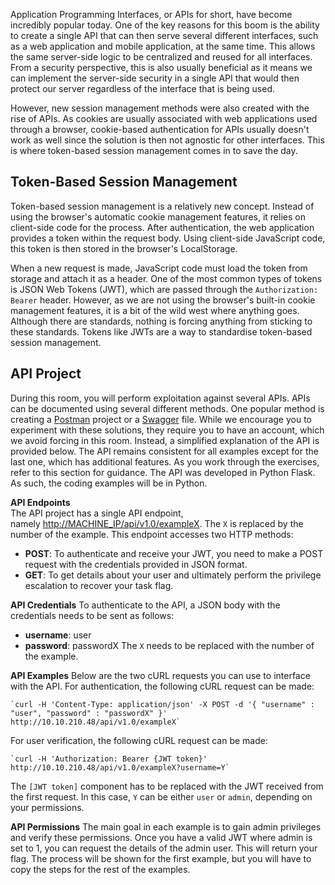Application Programming Interfaces, or APIs for short, have become incredibly popular today. One of the key reasons for this boom is the ability to create a single API that can then serve several different interfaces, such as a web application and mobile application, at the same time. This allows the same server-side logic to be centralized and reused for all interfaces. From a security perspective, this is also usually beneficial as it means we can implement the server-side security in a single API that would then protect our server regardless of the interface that is being used.

However, new session management methods were also created with the rise of APIs. As cookies are usually associated with web applications used through a browser, cookie-based authentication for APIs usually doesn't work as well since the solution is then not agnostic for other interfaces. This is where token-based session management comes in to save the day.

## Token-Based Session Management
Token-based session management is a relatively new concept. Instead of using the browser's automatic cookie management features, it relies on client-side code for the process. After authentication, the web application provides a token within the request body. Using client-side JavaScript code, this token is then stored in the browser's LocalStorage.

When a new request is made, JavaScript code must load the token from storage and attach it as a header. One of the most common types of tokens is JSON Web Tokens (JWT), which are passed through the `Authorization: Bearer` header. However, as we are not using the browser's built-in cookie management features, it is a bit of the wild west where anything goes. Although there are standards, nothing is forcing anything from sticking to these standards. Tokens like JWTs are a way to standardise token-based session management.

## API Project
During this room, you will perform exploitation against several APIs. APIs can be documented using several different methods. One popular method is creating a [Postman](https://www.postman.com/) project or a [Swagger](https://swagger.io/) file. While we encourage you to experiment with these solutions, they require you to have an account, which we avoid forcing in this room. Instead, a simplified explanation of the API is provided below. The API remains consistent for all examples except for the last one, which has additional features. As you work through the exercises, refer to this section for guidance. The API was developed in Python Flask. As such, the coding examples will be in Python.

**API Endpoints**  
The API project has a single API endpoint, namely [http://MACHINE_IP/api/v1.0/exampleX](http://machine_ip/api/v1.0/exampleX). The `X` is replaced by the number of the example. This endpoint accesses two HTTP methods:
- **POST**: To authenticate and receive your JWT, you need to make a POST request with the credentials provided in JSON format.
- **GET**: To get details about your user and ultimately perform the privilege escalation to recover your task flag.

**API Credentials**
To authenticate to the API, a JSON body with the credentials needs to be sent as follows:
- **username**: user
- **password**: passwordX
		The `X` needs to be replaced with the number of the example.

**API Examples**
Below are the two cURL requests you can use to interface with the API. For authentication, the following cURL request can be made:
```
`curl -H 'Content-Type: application/json' -X POST -d '{ "username" : "user", "password" : "passwordX" }' http://10.10.210.48/api/v1.0/exampleX`  
```

For user verification, the following cURL request can be made:
```
`curl -H 'Authorization: Bearer {JWT token}' http://10.10.210.48/api/v1.0/exampleX?username=Y`
```

The `[JWT token]` component has to be replaced with the JWT received from the first request. In this case, `Y` can be either `user` or `admin`, depending on your permissions.

**API Permissions**
The main goal in each example is to gain admin privileges and verify these permissions. Once you have a valid JWT where admin is set to 1, you can request the details of the admin user. This will return your flag. The process will be shown for the first example, but you will have to copy the steps for the rest of the examples.